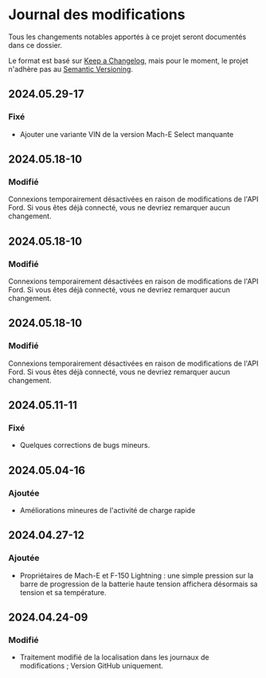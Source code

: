 # Journal des modifications

Tous les changements notables apportés à ce projet seront documentés dans ce dossier.

Le format est basé sur [Keep a Changelog](https://keepachangelog.com/en/1.0.0/), mais pour le moment, le projet n'adhère pas au [Semantic Versioning](https://semver.org/spec/v2.0.0.html).

## 2024.05.29-17
### Fixé
- Ajouter une variante VIN de la version Mach-E Select manquante

## 2024.05.18-10
### Modifié
Connexions temporairement désactivées en raison de modifications de l'API Ford. Si vous êtes déjà connecté, vous ne devriez remarquer aucun changement.

## 2024.05.18-10
### Modifié
Connexions temporairement désactivées en raison de modifications de l'API Ford. Si vous êtes déjà connecté, vous ne devriez remarquer aucun changement.

## 2024.05.18-10
### Modifié
Connexions temporairement désactivées en raison de modifications de l'API Ford. Si vous êtes déjà connecté, vous ne devriez remarquer aucun changement.

## 2024.05.11-11
### Fixé
- Quelques corrections de bugs mineurs.

## 2024.05.04-16
### Ajoutée
- Améliorations mineures de l'activité de charge rapide

## 2024.04.27-12
### Ajoutée
- Propriétaires de Mach-E et F-150 Lightning : une simple pression sur la barre de progression de la batterie haute tension affichera désormais sa tension et sa température.

## 2024.04.24-09
### Modifié
- Traitement modifié de la localisation dans les journaux de modifications ; Version GitHub uniquement.

